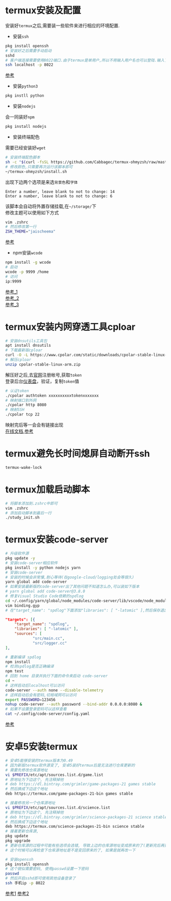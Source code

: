 # termux安装及配置
安装好`termux`之后,需要装一些软件来进行相应的环境配置.  
* 安装`ssh`

```bash
pkg install openssh
# 安装好之后需要手动启动
sshd
# 客户端连接需要使用8022端口.由于termux是单用户,所以不用输入用户名也可以登陆.输入了会忽略.
ssh localhost -p 8022
```
[参考](https://www.linuxprobe.com/termux-ssh-server.html)

* 安装`python3`

```bash
pkg instll python
```

* 安装`nodejs`

会一同装好`npm`  
```bash
pkg install nodejs
```

* 安装终端配色

需要已经安装好`wget`  
```bash
# 安装终端配色脚本
sh -c "$(curl -fsSL https://github.com/Cabbagec/termux-ohmyzsh/raw/master/install.sh)"
# 修改颜色,只需要再次运行该脚本即可
~/termux-ohmyzsh/install.sh
```
出现下边两个选项是来选`背景色`和`字体`  
```
Enter a number, leave blank to not to change: 14
Enter a number, leave blank to not to change: 6
```
该脚本会自动将外置存储挂载,在`~/storage/`下  
修改主题可以使用如下方式  
```bash
vim .zshrc
# 然后修改第一行
ZSH_THEME="jaischeema"
```
[参考](https://www.freebuf.com/geek/170510.html)

* npm安装`wcode`

```bash
npm install -g wcode
# 启动
wcode -p 9999 /home
# 访问
ip:9999
```
[参考_1](https://zhuanlan.zhihu.com/p/106298311)  
[参考_2](https://corvo.myseu.cn/)  
[参考_3](https://www.sqlsec.com/2018/05/termux.html#toc-heading-186)  

# termux安装内网穿透工具cploar
```bash
# 安装dnsutils工具包
apt install dnsutils
# 下载最新版cploar
curl -O -L https://www.cpolar.com/static/downloads/cpolar-stable-linux-arm.zip
# 解压cploar
unzip cpolar-stable-linux-arm.zip
```
解压好之后,去[官网](https://www.cpolar.com)注册帐号,获取`token`  
登录后台[仪表盘](https://dashboard.cpolar.com/)，验证，复制`token`值  
```bash
# 认证token
./cpolar authtoken xxxxxxxxxxtokenxxxxxxx
# 映射端口到外网
./cpolar http 8080
# 映射SSH
./cpolar tcp 22
```
映射完后等一会会有链接出现  
[在线文档](https://www.cpolar.com/docs),[参考](https://blog.csdn.net/probezy/article/details/90509879)  

# termux避免长时间熄屏自动断开ssh
```bash
termux-wake-lock
```

# termux加载启动脚本
```bash
# 将脚本添加到.zshrc中即可
vim .zshrc
# 添加启动脚本到最后一行
./study_init.sh
```

# termux安装code-server
```bash
# 升级软件源
pkg update -y
# 安装code-server相应软件
pkg install -y python nodejs yarn
# 安装code-server
# 安装的时候会非常慢,耐心等待(在google-cloud/logging处会等很久)
yarn global add code-server
# 如果安装最新版的code-server出了其他问题不知道怎么办,可以装如下版本
# yarn global add code-server@3.8.0 
# 修复Visual Studio Code依赖的spdlog
cd ~/.config/yarn/global/node_modules/code-server/lib/vscode/node_modules/spdlog/
vim binding.gyp
# 在"target_name": "spdlog"下面添加"libraries": [ "-latomic" ],然后保存退出
```
```json
"targets": [{
    "target_name": "spdlog",
    "libraries": [ "-latomic" ],
    "sources": [
            "src/main.cc",
            "src/logger.cc"
],
```
```bash
# 重新编译 spdlog
npm install
# 检测spdlog是否正确编译
npm test
# 回到 home 目录并执行下面的命令来启动 code-server
cd ~
# 这样启动后localhost可以访问
code-server --auth none --disable-telemetry
# 这样启动后会有密码,切局域网可以访问
export PASSWORD=123456 
nohup code-server --auth password --bind-addr 0.0.0.0:8080 &
# 如果不设置登录密码可以这样查看
cat ~/.config/code-server/config.yaml
```
[参考](https://www.v2ex.com/t/693969)

# 安卓5安装termux
```bash
# 安卓5能够安装的termux版本为0.49
# 因为新版termux软件源变了, 安卓5装好termux后是无法进行仓库更新的
# 需要先修改仓库源地址
vi $PREFIX/etc/apt/sources.list.d/game.list
# 原地址为下边这个, 先注释掉他
# deb https://dl.bintray.com/grimler/game-packages-21 games stable
# 然后换成下边这个地址
deb https://termux.com/game-packages-21-bin games stable

# 接着修改另一个仓库源地址
vi $PREFIX/etc/apt/sources.list.d/science.list
# 原地址为下边这个, 先注释掉他
# deb https://dl.bintray.com/grimler/science-packages-21 science stable
# 然后换成下边这个地址
deb https://termux.com/science-packages-21-bin science stable
# 接着更新仓库源, 
pkg update
pkg upgrade
# 更新仓库源的过程中可能有些选项会选错, 导致上边的仓库源地址变成原来的了(更新完后再更新会有报错)
# 这个时候可以再检查下仓库源地址是不是变回原来的了, 如果是就再改一下

# 安装openssh
pkg install openssh
# 这个貌似需要密码, 使用passwd设置一下密码
passwd
# 然后开启sshd即可使用其他设备登录了
ssh 手机ip -p 8022
```
[参考1](https://termux.com/science-packages-21-bin)
[参考2](https://termux.com/game-packages-21-bin)